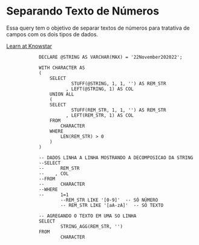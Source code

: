# Separando Texto de Números
Essa query tem o objetivo de separar textos de números para tratativa de campos com os dois tipos de dados.

[Learn at Knowstar](https://www.youtube.com/watch?v=XAzkr3-Rfjg&t=903s)

				DECLARE @STRING AS VARCHAR(MAX) = '22November202022';

				WITH CHARACTER AS 
				(
					SELECT 
							STUFF(@STRING, 1, 1, '') AS REM_STR
						  , LEFT(@STRING, 1) AS COL
					UNION ALL
					(
					SELECT 
							STUFF(REM_STR, 1, 1, '') AS REM_STR
						  , LEFT(REM_STR, 1) AS COL
					FROM
						CHARACTER
					WHERE
						LEN(REM_STR) > 0
					)
				)

				-- DADOS LINHA A LINHA MOSTRANDO A DECOMPOSICAO DA STRING
				--SELECT 
				--		REM_STR
				--	  , COL
				--FROM
				--		CHARACTER
				--WHERE
				--		1=1
						--REM_STR LIKE '[0-9]'  -- SÓ NÚMERO
						-- REM_STR LIKE '[aA-zA]'  -- SÓ TEXTO

				-- AGREGANDO O TEXTO EM UMA SO LINHA
				SELECT
						STRING_AGG(REM_STR, '')
				FROM
						CHARACTER

